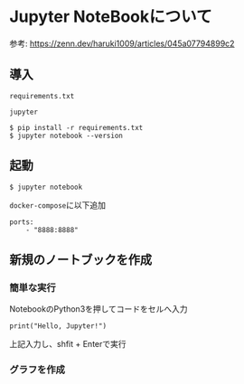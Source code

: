 # Jupyter NoteBookについて

参考: https://zenn.dev/haruki1009/articles/045a07794899c2


## 導入

`requirements.txt`
```
jupyter
```

```
$ pip install -r requirements.txt
$ jupyter notebook --version
```

## 起動

```
$ jupyter notebook
```

`docker-compose`に以下追加
```
ports:
    - "8888:8888"
```

## 新規のノートブックを作成


### 簡単な実行

NotebookのPython3を押してコードをセルへ入力

```
print("Hello, Jupyter!")
```

上記入力し、shfit + Enterで実行


### グラフを作成